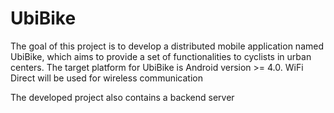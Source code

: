 # UbiBike

The goal of this project is to develop a distributed mobile application named UbiBike, which aims to provide a set 
of  functionalities  to  cyclists  in  urban  centers.  The  target  platform  for  UbiBike  is  Android  version  >=  4.0.  WiFi 
Direct will be used for wireless communication

The developed project also contains a backend server 
